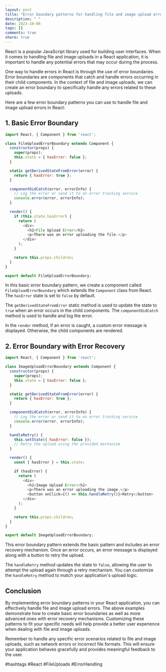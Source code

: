 ```yaml
---
layout: post
title: "Error boundary patterns for handling file and image upload errors in React"
description: " "
date: 2023-10-06
tags: []
comments: true
share: true
---
```


React is a popular JavaScript library used for building user interfaces. When it comes to handling file and image uploads in a React application, it is important to handle any potential errors that may occur during the process.

One way to handle errors in React is through the use of error boundaries. Error boundaries are components that catch and handle errors occurring in their child components. In the context of file and image uploads, we can create an error boundary to specifically handle any errors related to these uploads.

Here are a few error boundary patterns you can use to handle file and image upload errors in React:

## 1. Basic Error Boundary

```javascript
import React, { Component } from 'react';

class FileUploadErrorBoundary extends Component {
  constructor(props) {
    super(props);
    this.state = { hasError: false };
  }

  static getDerivedStateFromError(error) {
    return { hasError: true };
  }

  componentDidCatch(error, errorInfo) {
    // Log the error or send it to an error tracking service
    console.error(error, errorInfo);
  }

  render() {
    if (this.state.hasError) {
      return (
        <div>
          <h2>File Upload Error</h2>
          <p>There was an error uploading the file.</p>
        </div>
      );
    }

    return this.props.children;
  }
}

export default FileUploadErrorBoundary;
```

In this basic error boundary pattern, we create a component called `FileUploadErrorBoundary` which extends the `Component` class from React. The `hasError` state is set to `false` by default. 

The `getDerivedStateFromError` static method is used to update the state to `true` when an error occurs in the child components. The `componentDidCatch` method is used to handle and log the error.

In the `render` method, if an error is caught, a custom error message is displayed. Otherwise, the child components are rendered.

## 2. Error Boundary with Error Recovery

```javascript
import React, { Component } from 'react';

class ImageUploadErrorBoundary extends Component {
  constructor(props) {
    super(props);
    this.state = { hasError: false };
  }

  static getDerivedStateFromError(error) {
    return { hasError: true };
  }

  componentDidCatch(error, errorInfo) {
    // Log the error or send it to an error tracking service
    console.error(error, errorInfo);
  }

  handleRetry() {
    this.setState({ hasError: false });
    // Retry the upload using the provided mechanism
  }

  render() {
    const { hasError } = this.state;

    if (hasError) {
      return (
        <div>
          <h2>Image Upload Error</h2>
          <p>There was an error uploading the image.</p>
          <button onClick={() => this.handleRetry()}>Retry</button>
        </div>
      );
    }

    return this.props.children;
  }
}

export default ImageUploadErrorBoundary;
```

This error boundary pattern extends the basic pattern and includes an error recovery mechanism. Once an error occurs, an error message is displayed along with a button to retry the upload.

The `handleRetry` method updates the state to `false`, allowing the user to attempt the upload again through a retry mechanism. You can customize the `handleRetry` method to match your application's upload logic.

## Conclusion

By implementing error boundary patterns in your React application, you can effectively handle file and image upload errors. The above examples demonstrate how to create basic error boundaries as well as more advanced ones with error recovery mechanisms. Customizing these patterns to fit your specific needs will help provide a better user experience when dealing with file and image uploads.

Remember to handle any specific error scenarios related to file and image uploads, such as network errors or incorrect file formats. This will ensure your application behaves gracefully and provides meaningful feedback to the user.

#hashtags #React #FileUploads #ErrorHandling